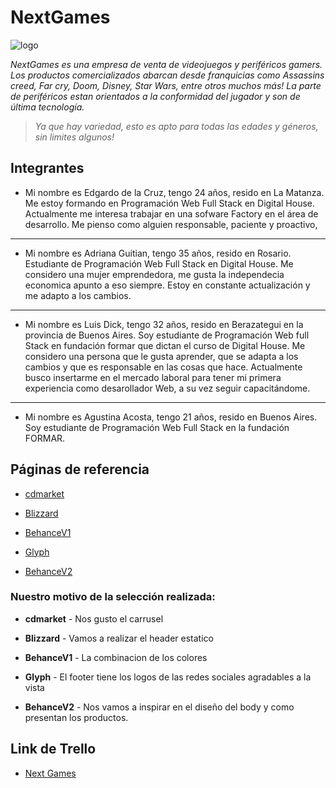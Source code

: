 # NextGames
![logo](CuandoTengamos)

_NextGames es una empresa de venta de videojuegos y periféricos gamers.
Los productos comercializados abarcan desde franquicias como Assassins creed, Far cry, Doom, Disney, Star Wars, entre otros muchos más!
La parte de periféricos estan orientados a la conformidad del jugador y son de última tecnología._
>_Ya que hay variedad, esto es apto para todas las edades y géneros, sin limites algunos!_

## Integrantes
* Mi nombre es Edgardo de la Cruz, tengo 24 años, resido en La Matanza. Me estoy formando en Programación Web Full Stack en Digital House. Actualmente me interesa trabajar en una sofware Factory en el área de desarrollo. Me pienso como alguien responsable, paciente y proactivo, 
---

* Mi nombre es Adriana Guitian, tengo 35 años, resido en Rosario. Estudiante de Programación Web Full Stack en Digital House. Me considero una mujer emprendedora, me gusta la independecia economica apunto a eso siempre. Estoy en constante actualización y me adapto a los cambios. 
---

* Mi nombre es Luis Dick, tengo 32 años, resido en Berazategui en la provincia de Buenos Aires. Soy estudiante de Programación Web full Stack en fundación formar que dictan el curso de Digital House. Me considero una persona que le gusta aprender, que se adapta a los cambios y que es responsable en las cosas que hace. Actualmente busco insertarme en el mercado laboral para tener mi primera experiencia como desarollador Web, a su vez seguir capacitándome.
---

* Mi nombre es Agustina Acosta, tengo 21 años, resido en Buenos Aires. Soy estudiante de Programación Web Full Stack en la fundación FORMAR.



## Páginas de referencia

* [cdmarket](https://www.cdmarket.com.ar/)

* [Blizzard](https://www.blizzard.com/es-es/)

* [BehanceV1](https://www.behance.net/gallery/87081313/Good-games)

* [Glyph](https://www.glyph.net/en/)

* [BehanceV2](https://www.behance.net/gallery/62918019/GamingGear-E-commerce-Website)


### Nuestro motivo de la selección realizada:

* **cdmarket**  - Nos gusto el carrusel

* **Blizzard** - Vamos a realizar el header estatico 

* **BehanceV1** - La combinacion de los colores 

* **Glyph** - El footer tiene los logos de las redes sociales agradables a la vista

* **BehanceV2** - Nos vamos a inspirar en el diseño del body y como presentan los productos.

## Link de Trello

* [Next Games](https://trello.com/b/6KOkOgEM/proyecto-integrador-c18-grupo-8)